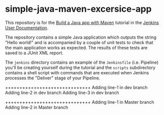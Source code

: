 # simple-java-maven-excersice-app

This repository is for the
[Build a Java app with Maven](https://jenkins.io/doc/tutorials/build-a-java-app-with-maven/)
tutorial in the [Jenkins User Documentation](https://jenkins.io/doc/).

The repository contains a simple Java application which outputs the string
"Hello world!" and is accompanied by a couple of unit tests to check that the
main application works as expected. The results of these tests are saved to a
JUnit XML report.

The `jenkins` directory contains an example of the `Jenkinsfile` (i.e. Pipeline)
you'll be creating yourself during the tutorial and the `scripts` subdirectory
contains a shell script with commands that are executed when Jenkins processes
the "Deliver" stage of your Pipeline.

++++++++++++++++++++++++++++++
Adding line-1 in dev branch
Adding line-2 in dev branch
Adding line-3 in dev branch

++++++++++++++++++++++++++++++
Adding line-1 in Master branch
Adding line-2 in Master branch

